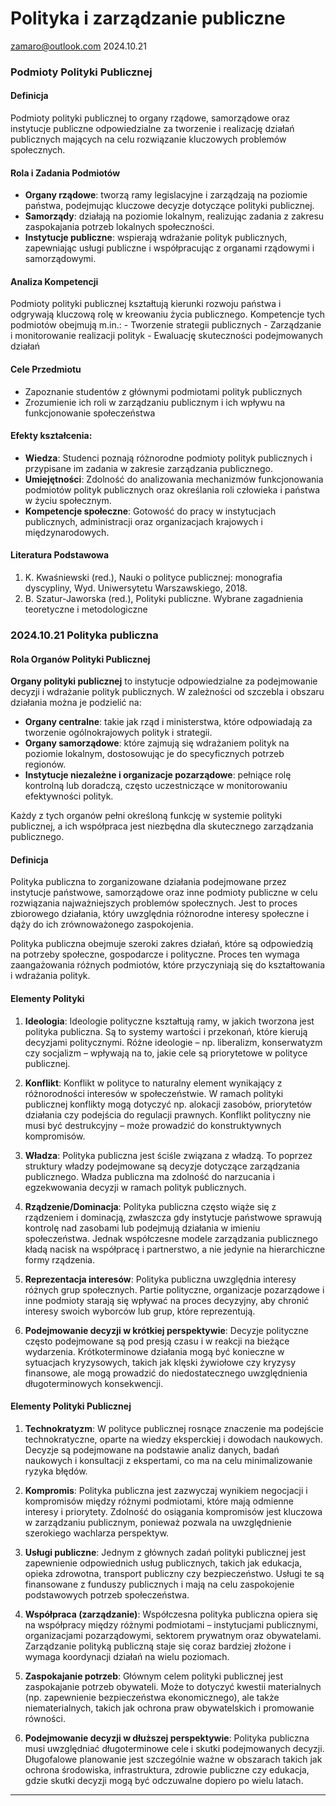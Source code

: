 Polityka i zarządzanie publiczne
================
<zamaro@outlook.com>
2024.10.21

### Podmioty Polityki Publicznej

#### Definicja

Podmioty polityki publicznej to organy rządowe, samorządowe oraz
instytucje publiczne odpowiedzialne za tworzenie i realizację działań
publicznych mających na celu rozwiązanie kluczowych problemów
społecznych.

#### Rola i Zadania Podmiotów

- **Organy rządowe**: tworzą ramy legislacyjne i zarządzają na poziomie
  państwa, podejmując kluczowe decyzje dotyczące polityki publicznej.
- **Samorządy**: działają na poziomie lokalnym, realizując zadania z
  zakresu zaspokajania potrzeb lokalnych społeczności.
- **Instytucje publiczne**: wspierają wdrażanie polityk publicznych,
  zapewniając usługi publiczne i współpracując z organami rządowymi i
  samorządowymi.

#### Analiza Kompetencji

Podmioty polityki publicznej kształtują kierunki rozwoju państwa i
odgrywają kluczową rolę w kreowaniu życia publicznego. Kompetencje tych
podmiotów obejmują m.in.: - Tworzenie strategii publicznych -
Zarządzanie i monitorowanie realizacji polityk - Ewaluację skuteczności
podejmowanych działań

#### Cele Przedmiotu

- Zapoznanie studentów z głównymi podmiotami polityk publicznych
- Zrozumienie ich roli w zarządzaniu publicznym i ich wpływu na
  funkcjonowanie społeczeństwa

#### Efekty kształcenia:

- **Wiedza**: Studenci poznają różnorodne podmioty polityk publicznych i
  przypisane im zadania w zakresie zarządzania publicznego.
- **Umiejętności**: Zdolność do analizowania mechanizmów funkcjonowania
  podmiotów polityk publicznych oraz określania roli człowieka i państwa
  w życiu społecznym.
- **Kompetencje społeczne**: Gotowość do pracy w instytucjach
  publicznych, administracji oraz organizacjach krajowych i
  międzynarodowych.

#### Literatura Podstawowa

1.  K. Kwaśniewski (red.), Nauki o polityce publicznej: monografia
    dyscypliny, Wyd. Uniwersytetu Warszawskiego, 2018.
2.  B. Szatur-Jaworska (red.), Polityki publiczne. Wybrane zagadnienia
    teoretyczne i metodologiczne


### 2024.10.21 Polityka publiczna


#### Rola Organów Polityki Publicznej

**Organy polityki publicznej** to instytucje odpowiedzialne za podejmowanie decyzji i wdrażanie polityk publicznych. W zależności od szczebla i obszaru działania można je podzielić na:
- **Organy centralne**: takie jak rząd i ministerstwa, które odpowiadają za tworzenie ogólnokrajowych polityk i strategii.
- **Organy samorządowe**: które zajmują się wdrażaniem polityk na poziomie lokalnym, dostosowując je do specyficznych potrzeb regionów.
- **Instytucje niezależne i organizacje pozarządowe**: pełniące rolę kontrolną lub doradczą, często uczestniczące w monitorowaniu efektywności polityk.

Każdy z tych organów pełni określoną funkcję w systemie polityki publicznej, a ich współpraca jest niezbędna dla skutecznego zarządzania publicznego.


#### Definicja

Polityka publiczna to zorganizowane działania podejmowane przez instytucje państwowe, samorządowe oraz inne podmioty publiczne w celu rozwiązania najważniejszych problemów społecznych. Jest to proces zbiorowego działania, który uwzględnia różnorodne interesy społeczne i dąży do ich zrównoważonego zaspokojenia.

Polityka publiczna obejmuje szeroki zakres działań, które są odpowiedzią na potrzeby społeczne, gospodarcze i polityczne. Proces ten wymaga zaangażowania różnych podmiotów, które przyczyniają się do kształtowania i wdrażania polityk.

#### Elementy Polityki

1. **Ideologia**: Ideologie polityczne kształtują ramy, w jakich tworzona jest polityka publiczna. Są to systemy wartości i przekonań, które kierują decyzjami politycznymi. Różne ideologie – np. liberalizm, konserwatyzm czy socjalizm – wpływają na to, jakie cele są priorytetowe w polityce publicznej.

2. **Konflikt**: Konflikt w polityce to naturalny element wynikający z różnorodności interesów w społeczeństwie. W ramach polityki publicznej konflikty mogą dotyczyć np. alokacji zasobów, priorytetów działania czy podejścia do regulacji prawnych. Konflikt polityczny nie musi być destrukcyjny – może prowadzić do konstruktywnych kompromisów.

3. **Władza**: Polityka publiczna jest ściśle związana z władzą. To poprzez struktury władzy podejmowane są decyzje dotyczące zarządzania publicznego. Władza publiczna ma zdolność do narzucania i egzekwowania decyzji w ramach polityk publicznych.

4. **Rządzenie/Dominacja**: Polityka publiczna często wiąże się z rządzeniem i dominacją, zwłaszcza gdy instytucje państwowe sprawują kontrolę nad zasobami lub podejmują działania w imieniu społeczeństwa. Jednak współczesne modele zarządzania publicznego kładą nacisk na współpracę i partnerstwo, a nie jedynie na hierarchiczne formy rządzenia.

5. **Reprezentacja interesów**: Polityka publiczna uwzględnia interesy różnych grup społecznych. Partie polityczne, organizacje pozarządowe i inne podmioty starają się wpływać na proces decyzyjny, aby chronić interesy swoich wyborców lub grup, które reprezentują.

6. **Podejmowanie decyzji w krótkiej perspektywie**: Decyzje polityczne często podejmowane są pod presją czasu i w reakcji na bieżące wydarzenia. Krótkoterminowe działania mogą być konieczne w sytuacjach kryzysowych, takich jak klęski żywiołowe czy kryzysy finansowe, ale mogą prowadzić do niedostatecznego uwzględnienia długoterminowych konsekwencji.

#### Elementy Polityki Publicznej

1. **Technokratyzm**: W polityce publicznej rosnące znaczenie ma podejście technokratyczne, oparte na wiedzy eksperckiej i dowodach naukowych. Decyzje są podejmowane na podstawie analiz danych, badań naukowych i konsultacji z ekspertami, co ma na celu minimalizowanie ryzyka błędów.

2. **Kompromis**: Polityka publiczna jest zazwyczaj wynikiem negocjacji i kompromisów między różnymi podmiotami, które mają odmienne interesy i priorytety. Zdolność do osiągania kompromisów jest kluczowa w zarządzaniu publicznym, ponieważ pozwala na uwzględnienie szerokiego wachlarza perspektyw.

3. **Usługi publiczne**: Jednym z głównych zadań polityki publicznej jest zapewnienie odpowiednich usług publicznych, takich jak edukacja, opieka zdrowotna, transport publiczny czy bezpieczeństwo. Usługi te są finansowane z funduszy publicznych i mają na celu zaspokojenie podstawowych potrzeb społeczeństwa.

4. **Współpraca (zarządzanie)**: Współczesna polityka publiczna opiera się na współpracy między różnymi podmiotami – instytucjami publicznymi, organizacjami pozarządowymi, sektorem prywatnym oraz obywatelami. Zarządzanie polityką publiczną staje się coraz bardziej złożone i wymaga koordynacji działań na wielu poziomach.

5. **Zaspokajanie potrzeb**: Głównym celem polityki publicznej jest zaspokajanie potrzeb obywateli. Może to dotyczyć kwestii materialnych (np. zapewnienie bezpieczeństwa ekonomicznego), ale także niematerialnych, takich jak ochrona praw obywatelskich i promowanie równości.

6. **Podejmowanie decyzji w dłuższej perspektywie**: Polityka publiczna musi uwzględniać długoterminowe cele i skutki podejmowanych decyzji. Długofalowe planowanie jest szczególnie ważne w obszarach takich jak ochrona środowiska, infrastruktura, zdrowie publiczne czy edukacja, gdzie skutki decyzji mogą być odczuwalne dopiero po wielu latach.

---
